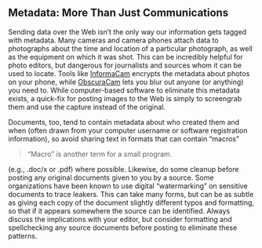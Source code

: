 Metadata: More Than Just Communications
---------------------------------------

Sending data over the Web isn’t the only way our information gets tagged
with metadata. Many cameras and camera phones attach data to photographs
about the time and location of a particular photograph, as well as the
equipment on which it was shot. This can be incredibly helpful for photo
editors, but dangerous for journalists and sources whom it can be used
to locate. Tools like
[InformaCam](https://guardianproject.info/informa/) encrypts the
metadata about photos on your phone, while
[ObscuraCam](https://guardianproject.info/apps/obscuracam/) lets you
blur out anyone (or anything) you need to. While computer-based software
to eliminate this metadata exists, a quick-fix for posting images to the
Web is simply to screengrab them and use the capture instead of the
original.

Documents, too, tend to contain metadata about who created them and when
(often drawn from your computer username or software registration
information), so avoid sharing text in formats that can contain “macros”

 > “Macro” is another term for a small program.

 (e.g., .doc/x or .pdf) where possible. Likewise, do some cleanup before
posting any original documents given to you by a source. Some
organizations have been known to use digital “watermarking” on sensitive
documents to trace leakers. This can take many forms, but can be as
subtle as giving each copy of the document slightly different typos and
formatting, so that if it appears somewhere the source can be
identified. Always discuss the implications with your editor, but
consider formatting and spellchecking any source documents before
posting to eliminate these patterns.